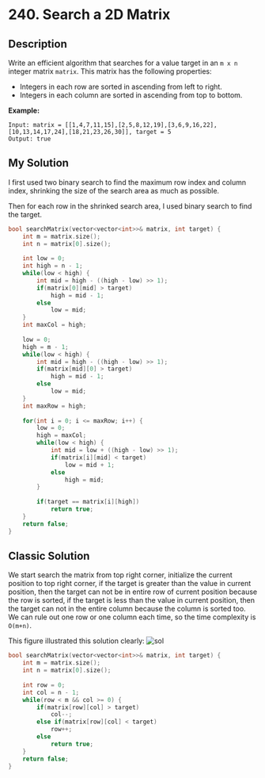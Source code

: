 # 240. Search a 2D Matrix

## Description
Write an efficient algorithm that searches for a value target in an `m x n` integer matrix `matrix`. This matrix has the following properties:

- Integers in each row are sorted in ascending from left to right.
- Integers in each column are sorted in ascending from top to bottom.

**Example:**
```
Input: matrix = [[1,4,7,11,15],[2,5,8,12,19],[3,6,9,16,22],[10,13,14,17,24],[18,21,23,26,30]], target = 5
Output: true
```

## My Solution

I first used two binary search to find the maximum row index and column index, shrinking the size of the search area as much as possible.

Then for each row in the shrinked search area, I used binary search to find the target.

```C++
bool searchMatrix(vector<vector<int>>& matrix, int target) {
    int m = matrix.size();
    int n = matrix[0].size();
    
    int low = 0;
    int high = n - 1;
    while(low < high) {
        int mid = high - ((high - low) >> 1);
        if(matrix[0][mid] > target)
            high = mid - 1;
        else
            low = mid;
    }
    int maxCol = high;
    
    low = 0;
    high = m - 1;
    while(low < high) {
        int mid = high - ((high - low) >> 1);
        if(matrix[mid][0] > target)
            high = mid - 1;
        else
            low = mid;
    }
    int maxRow = high;
    
    for(int i = 0; i <= maxRow; i++) {
        low = 0;
        high = maxCol;
        while(low < high) {
            int mid = low + ((high - low) >> 1);
            if(matrix[i][mid] < target)
                low = mid + 1;
            else
                high = mid;
        }
        
        if(target == matrix[i][high])
            return true;
    }
    return false;
}
```

## Classic Solution
We start search the matrix from top right corner, initialize the current position to top right corner, if the target is greater than the value in current position, then the target can not be in entire row of current position because the row is sorted, if the target is less than the value in current position, then the target can not in the entire column because the column is sorted too. We can rule out one row or one column each time, so the time complexity is `O(m+n)`.

This figure illustrated this solution clearly:
![sol](https://leetcode.com/uploads/files/1488858512318-monosnap-2017-03-06-22-48-17.jpg)

```C++
bool searchMatrix(vector<vector<int>>& matrix, int target) {
    int m = matrix.size();
    int n = matrix[0].size();
    
    int row = 0;
    int col = n - 1;
    while(row < m && col >= 0) {
        if(matrix[row][col] > target) 
            col--;
        else if(matrix[row][col] < target)
            row++;
        else
            return true;
    }
    return false;
}
```